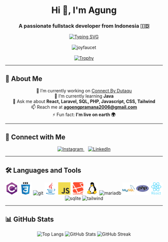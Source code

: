 <h1 align="center">Hi 👋, I'm Agung</h1>
<h3 align="center">A passionate fullstack developer from Indonesia 🇮🇩</h3>

<div align="center">
  <a href="https://git.io/typing-svg">
    <img src="https://readme-typing-svg.herokuapp.com?font=Fira+Code&size=22&pause=1000&color=00BFFF&width=435&center=true&vCenter=true&lines=Fullstack+Developer;Laravel+%7C+Next.js+%7C+Tailwind+CSS;Clean+Code+%26+Creative+Solutions;Let's+Build+Something+🚀" alt="Typing SVG" />
  </a>
</div>

<br/>

<div align="center">
  <img src="https://komarev.com/ghpvc/?username=joyfaucet&label=Profile+views&color=0e75b6&style=flat" alt="joyfaucet" />
</div>

<br/>

<div align="center">
  <a href="https://github.com/ryo-ma/github-profile-trophy">
    <img src="https://github-profile-trophy.vercel.app/?username=joyfaucet&theme=algolia&margin-w=10&margin-h=10" alt="Trophy" />
  </a>
</div>

---

## 🚀 About Me

<div align="center">

🔭 I’m currently working on [Connect By Dutaqu](https://github.com/JoyFaucet/qonnect-by-dutaqu-frontend.git)  
🌱 I’m currently learning **Java**  
💬 Ask me about **React, Laravel, SQL, PHP, Javascript, CSS, Tailwind**  
📫 Reach me at **agoengpramana2006@gmail.com**  
⚡ Fun fact: **I'm live on earth 🌍**

</div>

---

## 📲 Connect with Me

<div align="center">
  <a href="https://instagram.com/agun9gg9" target="_blank">
    <img src="https://raw.githubusercontent.com/rahuldkjain/github-profile-readme-generator/master/src/images/icons/Social/instagram.svg" alt="Instagram" height="30" width="40" />
  </a>
  &nbsp;&nbsp;
  <a href="https://www.linkedin.com/in/muhammad-agung-pramana-4a8ba32ab" target="_blank">
    <img src="https://raw.githubusercontent.com/rahuldkjain/github-profile-readme-generator/master/src/images/icons/Social/linkedin.svg" alt="LinkedIn" height="30" width="40" />
  </a>
</div>


---

## 🛠️ Languages and Tools

<div align="center">
  <img src="https://raw.githubusercontent.com/devicons/devicon/master/icons/csharp/csharp-original.svg" alt="csharp" width="40" height="40"/>
  <img src="https://raw.githubusercontent.com/devicons/devicon/master/icons/css3/css3-original-wordmark.svg" alt="css3" width="40" height="40"/>
  <img src="https://www.vectorlogo.zone/logos/git-scm/git-scm-icon.svg" alt="git" width="40" height="40"/>
  <img src="https://raw.githubusercontent.com/devicons/devicon/master/icons/java/java-original.svg" alt="java" width="40" height="40"/>
  <img src="https://raw.githubusercontent.com/devicons/devicon/master/icons/javascript/javascript-original.svg" alt="javascript" width="40" height="40"/>
  <img src="https://raw.githubusercontent.com/devicons/devicon/master/icons/laravel/laravel-plain-wordmark.svg" alt="laravel" width="40" height="40"/>
  <img src="https://raw.githubusercontent.com/devicons/devicon/master/icons/linux/linux-original.svg" alt="linux" width="40" height="40"/>
  <img src="https://www.vectorlogo.zone/logos/mariadb/mariadb-icon.svg" alt="mariadb" width="40" height="40"/>
  <img src="https://raw.githubusercontent.com/devicons/devicon/master/icons/mysql/mysql-original-wordmark.svg" alt="mysql" width="40" height="40"/>
  <img src="https://raw.githubusercontent.com/devicons/devicon/master/icons/php/php-original.svg" alt="php" width="40" height="40"/>
  <img src="https://raw.githubusercontent.com/devicons/devicon/master/icons/react/react-original-wordmark.svg" alt="react" width="40" height="40"/>
  <img src="https://www.vectorlogo.zone/logos/sqlite/sqlite-icon.svg" alt="sqlite" width="40" height="40"/>
  <img src="https://www.vectorlogo.zone/logos/tailwindcss/tailwindcss-icon.svg" alt="tailwind" width="40" height="40"/>
</div>

---

## 📊 GitHub Stats

<div align="center">
  <img src="https://github-readme-stats.vercel.app/api/top-langs?username=joyfaucet&show_icons=true&locale=en&layout=compact&theme=tokyonight" alt="Top Langs" />
  <img src="https://github-readme-stats.vercel.app/api?username=joyfaucet&show_icons=true&locale=en&theme=tokyonight" alt="GitHub Stats" />
  <img src="https://github-readme-streak-stats.herokuapp.com/?user=joyfaucet&theme=tokyonight" alt="GitHub Streak" />
</div>
